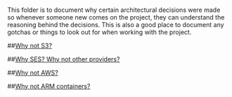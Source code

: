 ####

This folder is to document why certain architectural decisions were made so whenever someone new comes on the project, they can understand the reasoning behind the decisions. This is also a good place to document any gotchas or things to look out for when working with the project.

##[Why not S3?](why-not-s3.md "Why not S3")

##[Why SES? Why not other providers?](why-ses.md "Why SES? Why not other providers?")

##[Why not AWS?](why-not-aws.md "Why not AWS?")

##[Why not ARM containers?](why-not-arm64.md "Why not ARM containers?")
